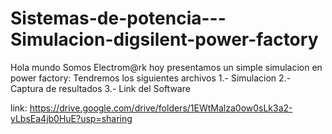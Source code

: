 # Sistemas-de-potencia---Simulacion-digsilent-power-factory

Hola mundo  Somos Electrom@rk hoy presentamos un simple simulacion en power factory:
Tendremos los siguientes archivos
1.- Simulacion 
2.- Captura de resultados
3.- Link del Software

link:  https://drive.google.com/drive/folders/1EWtMalza0ow0sLk3a2-yLbsEa4jb0HuE?usp=sharing
